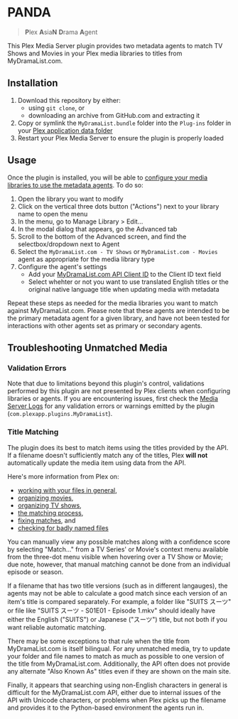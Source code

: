 # PANDA

> **P**lex **A**sia**N** **D**rama **A**gent

This Plex Media Server plugin provides two metadata agents to match TV Shows and Movies in your
Plex media libraries to titles from MyDramaList.com.

## Installation

1. Download this repository by either:
    - using `git clone`, or
    - downloading an archive from GitHub.com and extracting it
2. Copy or symlink the `MyDramaList.bundle` folder into the `Plug-ins` folder in your
    [Plex application data folder][appdata]
3. Restart your Plex Media Server to ensure the plugin is properly loaded

## Usage

Once the plugin is installed, you will be able to [configure your media libraries to use the
metadata agents][agents]. To do so:

1. Open the library you want to modify
2. Click on the vertical three dots button ("Actions") next to your library name to open the menu
3. In the menu, go to Manage Library > Edit...
4. In the modal dialog that appears, go the Advanced tab
5. Scroll to the bottom of the Advanced screen, and find the selectbox/dropdown next to Agent
6. Select the `MyDramaList.com - TV Shows` or `MyDramaList.com - Movies` agent as appropriate for
    the media library type
7. Configure the agent's settings
    - Add your [MyDramaList.com API Client ID][clientid] to the Client ID text field
    - Select whehter or not you want to use translated English titles or the original native
      language title when updating media with metadata

Repeat these steps as needed for the media libraries you want to match against MyDramaList.com.
Please note that these agents are intended to be the primary metadata agent for a given library,
and have not been tested for interactions with other agents set as primary or secondary agents.

## Troubleshooting Unmatched Media

### Validation Errors

Note that due to limitations beyond this plugin's control, validations performed by this plugin are
not presented by Plex clients when configuring libraries or agents. If you are encountering issues,
first check the [Media Server Logs][logs] for any validation errors or warnings emitted by the
plugin (`com.plexapp.plugins.MyDramaList`).

### Title Matching

The plugin does its best to match items using the titles provided by the API. If a filename doesn't
sufficiently match any of the titles, Plex **will not** automatically update the media item using
data from the API.

Here's more information from Plex on:
- [working with your files in general][mediaoverview],
- [organizing movies][movies],
- [organizing TV shows][tvshows],
- [the matching process][matchprocess],
- [fixing matches][fixmatches], and
- [checking for badly named files][badnames]

You can manually view any possible matches along with a confidence score by
selecting "Match..." from a TV Series' or Movie's context menu available from the three-dot menu
visible when hovering over a TV Show or Movie; due note, however, that manual matching cannot be
done from an individual episode or season.

If a filename that has two title versions (such as in different langauges), the agents may not be
able to calculate a good match since each version of an item's title is compared separately. For
example, a folder like "SUITS スーツ" or file like "SUITS スーツ - S01E01 - Episode 1.mkv" should
ideally have either the English ("SUITS") or Japanese ("スーツ") title, but not both if you want
reliable automatic matching.

There may be some exceptions to that rule when the title from MyDramaList.com is itself bilingual.
For any unmatched media, try to update your folder and file names to match as much as possible to
one version of the title from MyDramaList.com. Additionally, the API often does not provide any
alternate "Also Known As" titles even if they are shown on the main site.

Finally, it appears that searching using non-English characters in general is difficult for the
MyDramaList.com API, either due to internal issues of the API with Unicode characters, or problems
when Plex picks up the filename and provides it to the Python-based environment the agents run in.


[appdata]: https://support.plex.tv/articles/201106098-how-do-i-find-the-plug-ins-folder/

[clientid]: https://mydramalist.com/api_request
[agents]: https://support.plex.tv/articles/200241558-agents/#toc-2

[logs]: https://support.plex.tv/articles/200250417-plex-media-server-log-files/#toc-1

[mediaoverview]: https://support.plex.tv/articles/201282253-overview/
[movies]: https://support.plex.tv/articles/categories/your-media/naming-your-movie-media-files/
[tvshows]: https://support.plex.tv/articles/categories/your-media/naming-and-organizing-tv-shows/
[matchprocess]: https://support.plex.tv/articles/200889878-matching-process/
[fixmatches]: https://support.plex.tv/articles/201018497-fix-match-match/
[badnames]: https://support.plex.tv/articles/201019537-rename-a-badly-named-file/
